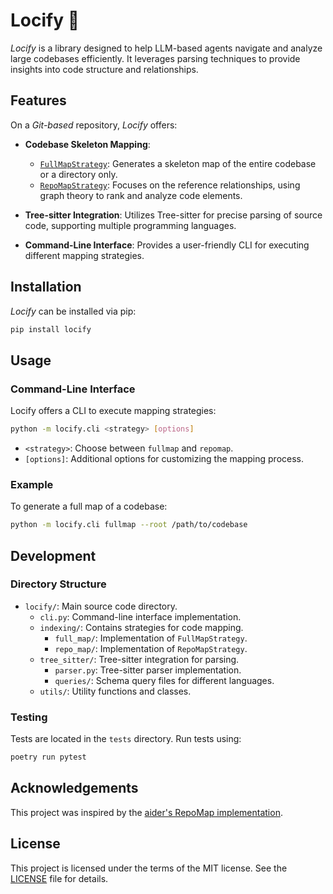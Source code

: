 # Locify 🔎

*Locify* is a library designed to help LLM-based agents navigate and analyze large codebases efficiently. It leverages parsing techniques to provide insights into code structure and relationships.

## Features

On a *Git-based* repository, *Locify* offers:

- **Codebase Skeleton Mapping**:
  - [`FullMapStrategy`](locify/indexing/full_map/README.md): Generates a skeleton map of the entire codebase or a directory only.
  - [`RepoMapStrategy`](locify/indexing/repo_map/README.md): Focuses on the reference relationships, using graph theory to rank and analyze code elements.

- **Tree-sitter Integration**: Utilizes Tree-sitter for precise parsing of source code, supporting multiple programming languages.

- **Command-Line Interface**: Provides a user-friendly CLI for executing different mapping strategies.

## Installation

*Locify* can be installed via pip:

```bash
pip install locify
```

## Usage

### Command-Line Interface

Locify offers a CLI to execute mapping strategies:

```bash
python -m locify.cli <strategy> [options]
```

- `<strategy>`: Choose between `fullmap` and `repomap`.
- `[options]`: Additional options for customizing the mapping process.

### Example

To generate a full map of a codebase:

```bash
python -m locify.cli fullmap --root /path/to/codebase
```

## Development

### Directory Structure

- `locify/`: Main source code directory.
  - `cli.py`: Command-line interface implementation.
  - `indexing/`: Contains strategies for code mapping.
    - `full_map/`: Implementation of `FullMapStrategy`.
    - `repo_map/`: Implementation of `RepoMapStrategy`.
  - `tree_sitter/`: Tree-sitter integration for parsing.
    - `parser.py`: Tree-sitter parser implementation.
    - `queries/`: Schema query files for different languages.
  - `utils/`: Utility functions and classes.

### Testing

Tests are located in the `tests` directory. Run tests using:

```bash
poetry run pytest
```

## Acknowledgements

This project was inspired by the [aider's RepoMap implementation](https://github.com/paul-gauthier/aider/blob/main/aider/repomap.py).

## License

This project is licensed under the terms of the MIT license. See the [LICENSE](LICENSE) file for details.